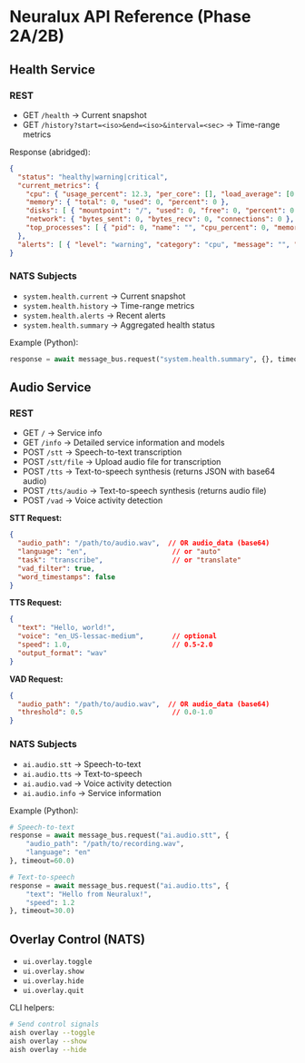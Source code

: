 # Neuralux API Reference (Phase 2A/2B)

## Health Service

### REST

- GET `/health` → Current snapshot
- GET `/history?start=<iso>&end=<iso>&interval=<sec>` → Time-range metrics

Response (abridged):

```json
{
  "status": "healthy|warning|critical",
  "current_metrics": {
    "cpu": { "usage_percent": 12.3, "per_core": [], "load_average": [0.12, 0.20, 0.25] },
    "memory": { "total": 0, "used": 0, "percent": 0 },
    "disks": [ { "mountpoint": "/", "used": 0, "free": 0, "percent": 0 } ],
    "network": { "bytes_sent": 0, "bytes_recv": 0, "connections": 0 },
    "top_processes": [ { "pid": 0, "name": "", "cpu_percent": 0, "memory_percent": 0 } ]
  },
  "alerts": [ { "level": "warning", "category": "cpu", "message": "", "value": 0, "threshold": 0 } ]
}
```

### NATS Subjects

- `system.health.current` → Current snapshot
- `system.health.history` → Time-range metrics
- `system.health.alerts` → Recent alerts
- `system.health.summary` → Aggregated health status

Example (Python):

```python
response = await message_bus.request("system.health.summary", {}, timeout=5.0)
```

## Audio Service

### REST

- GET `/` → Service info
- GET `/info` → Detailed service information and models
- POST `/stt` → Speech-to-text transcription
- POST `/stt/file` → Upload audio file for transcription
- POST `/tts` → Text-to-speech synthesis (returns JSON with base64 audio)
- POST `/tts/audio` → Text-to-speech synthesis (returns audio file)
- POST `/vad` → Voice activity detection

**STT Request:**
```json
{
  "audio_path": "/path/to/audio.wav",  // OR audio_data (base64)
  "language": "en",                     // or "auto"
  "task": "transcribe",                 // or "translate"
  "vad_filter": true,
  "word_timestamps": false
}
```

**TTS Request:**
```json
{
  "text": "Hello, world!",
  "voice": "en_US-lessac-medium",       // optional
  "speed": 1.0,                         // 0.5-2.0
  "output_format": "wav"
}
```

**VAD Request:**
```json
{
  "audio_path": "/path/to/audio.wav",  // OR audio_data (base64)
  "threshold": 0.5                      // 0.0-1.0
}
```

### NATS Subjects

- `ai.audio.stt` → Speech-to-text
- `ai.audio.tts` → Text-to-speech
- `ai.audio.vad` → Voice activity detection
- `ai.audio.info` → Service information

Example (Python):

```python
# Speech-to-text
response = await message_bus.request("ai.audio.stt", {
    "audio_path": "/path/to/recording.wav",
    "language": "en"
}, timeout=60.0)

# Text-to-speech
response = await message_bus.request("ai.audio.tts", {
    "text": "Hello from Neuralux!",
    "speed": 1.2
}, timeout=30.0)
```

## Overlay Control (NATS)

- `ui.overlay.toggle`
- `ui.overlay.show`
- `ui.overlay.hide`
- `ui.overlay.quit`

CLI helpers:

```bash
# Send control signals
aish overlay --toggle
aish overlay --show
aish overlay --hide
```
